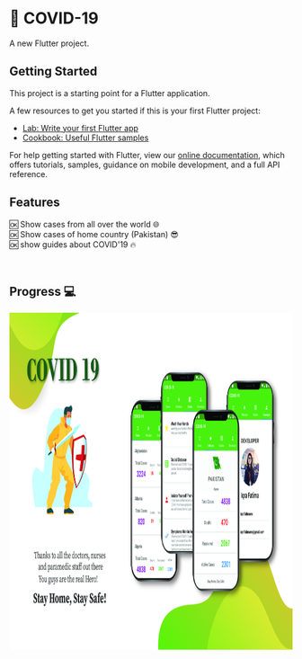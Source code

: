 # 🦠 COVID-19  

A new Flutter project.

## Getting Started

This project is a starting point for a Flutter application.

A few resources to get you started if this is your first Flutter project:

- [Lab: Write your first Flutter app](https://flutter.dev/docs/get-started/codelab)
- [Cookbook: Useful Flutter samples](https://flutter.dev/docs/cookbook)

For help getting started with Flutter, view our
[online documentation](https://flutter.dev/docs), which offers tutorials,
samples, guidance on mobile development, and a full API reference.
&nbsp; 
## Features 
🆗 Show cases from all over the world :globe_with_meridians: <br/>
🆗 Show cases of home country (Pakistan) 😎 <br/>
🆗 show guides about COVID'19 🔥 <br/>
 
&nbsp; 
## Progress 💻

<img src="screenshots/covid app.jpg" width="1000" height="600">

